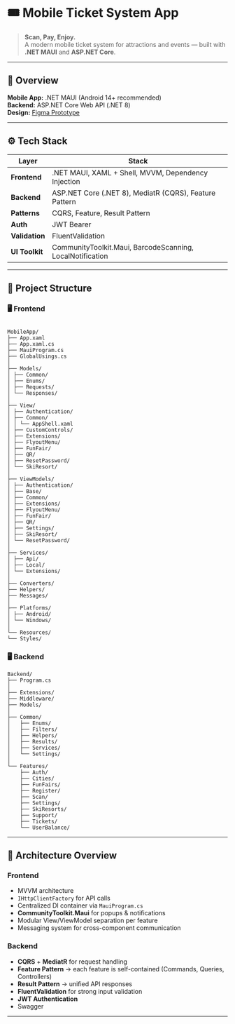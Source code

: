 # 🎟️ Mobile Ticket System App

> **Scan, Pay, Enjoy.**  
> A modern mobile ticket system for attractions and events — built with **.NET MAUI** and **ASP.NET Core**.

---

## 📱 Overview

**Mobile App:** .NET MAUI (Android 14+ recommended)  
**Backend:** ASP.NET Core Web API (.NET 8)  
**Design:** [Figma Prototype](https://www.figma.com/design/Tz5BUBW3r5NIi8htdOuNGI/In%C5%BCynierka-Mobilna-Apka?node-id=0-1&t=opy3C3r6ZKKe4kr2-1)

---

## ⚙️ Tech Stack

| Layer | Stack |
|-------|--------|
| **Frontend** | .NET MAUI, XAML + Shell, MVVM, Dependency Injection |
| **Backend** | ASP.NET Core (.NET 8), MediatR (CQRS), Feature Pattern |
| **Patterns** | CQRS, Feature, Result Pattern |
| **Auth** | JWT Bearer |
| **Validation** | FluentValidation |
| **UI Toolkit** | CommunityToolkit.Maui, BarcodeScanning, LocalNotification |

---

## 🧩 Project Structure

### 🖥️ Frontend
```

MobileApp/
├── App.xaml
├── App.xaml.cs
├── MauiProgram.cs
├── GlobalUsings.cs
│
├── Models/
│ ├── Common/
│ ├── Enums/
│ ├── Requests/
│ └── Responses/
│
├── View/
│ ├── Authentication/
│ ├── Common/
│ │ └── AppShell.xaml
│ ├── CustomControls/
│ ├── Extensions/
│ ├── FlyoutMenu/
│ ├── FunFair/
│ ├── QR/
│ ├── ResetPassword/
│ └── SkiResort/
│
├── ViewModels/
│ ├── Authentication/
│ ├── Base/
│ ├── Common/
│ ├── Extensions/
│ ├── FlyoutMenu/
│ ├── FunFair/
│ ├── QR/
│ ├── Settings/
│ ├── SkiResort/
│ └── ResetPassword/
│
├── Services/
│ ├── Api/
│ ├── Local/
│ └── Extensions/
│
├── Converters/
├── Helpers/
├── Messages/
│
├── Platforms/
│ ├── Android/
│ └── Windows/
│
└── Resources/
└── Styles/
```

### 🖥️ Backend
```
Backend/
├── Program.cs
│
├── Extensions/
├── Middleware/
├── Models/
│
├── Common/
│   ├── Enums/
│   ├── Filters/
│   ├── Helpers/
│   ├── Results/
│   ├── Services/
│   └── Settings/
│
└── Features/
    ├── Auth/
    ├── Cities/
    ├── FunFairs/
    ├── Register/
    ├── Scan/
    ├── Settings/
    ├── SkiResorts/
    ├── Support/
    ├── Tickets/
    └── UserBalance/
```

---

## 🧠 Architecture Overview

### Frontend
- MVVM architecture  
- `IHttpClientFactory` for API calls  
- Centralized DI container via `MauiProgram.cs`  
- **CommunityToolkit.Maui** for popups & notifications  
- Modular View/ViewModel separation per feature  
- Messaging system for cross-component communication  

### Backend
- **CQRS** + **MediatR** for request handling  
- **Feature Pattern** → each feature is self-contained (Commands, Queries, Controllers)  
- **Result Pattern** → unified API responses  
- **FluentValidation** for strong input validation  
- **JWT Authentication**
- Swagger

---
